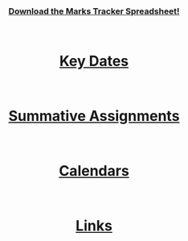 <header style="text-align:center;">
  <h3><a href="https://MattyTheHacker.github.io/FirstYearCSResources/resources/CS-Module-Marks-Tracker-blank.xlsx" download>Download the Marks Tracker Spreadsheet!</a></h3><br>
  <h1><a href="KeyDates"><b>Key Dates</b></a></h1><br>
  <h1><a href="SummativeAssignments"><b>Summative Assignments</b></a></h1><br>
  <h1><a href="calendar"><b>Calendars</b></a></h1><br>
  <h1><a href="links"><b>Links</b></a></h1><br>
</header>
